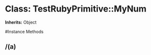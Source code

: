 # Class: TestRubyPrimitive::MyNum
**Inherits:** Object
    




#Instance Methods
## /(a) [](#method-i-/)


